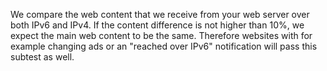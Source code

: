We compare the web content that we receive from your web server over both IPv6 and IPv4. If the content difference is not higher than 10%, we expect the main web content to be the same. Therefore websites with for example changing ads or an "reached over IPv6" notification will pass this subtest as well.

